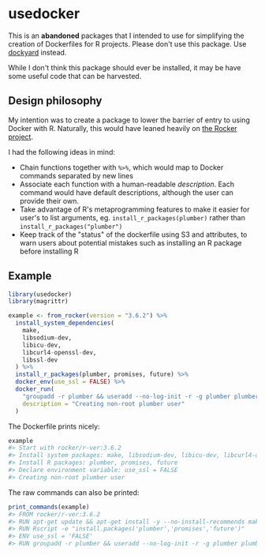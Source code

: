 
# usedocker

This is an **abandoned** packages that I intended to use for simplifying the creation of Dockerfiles for R projects. Please don't use this package. Use [dockyard](https://github.com/thebioengineer/dockyard) instead.

While I don't think this package should ever be installed, it may be have some useful code that can be harvested.

## Design philosophy

My intention was to create a package to lower the barrier of entry to using Docker with R. Naturally, this would have leaned heavily on [the Rocker project](https://www.rocker-project.org/).

I had the following ideas in mind:

* Chain functions together with `%>%`, which would map to Docker commands separated by new lines
* Associate each function with a human-readable _description_. Each command would have default descriptions, although the user can provide their own.
* Take advantage of R's metaprogramming features to make it easier for user's to list arguments, eg. `install_r_packages(plumber)` rather than `install_r_packages("plumber")`
* Keep track of the "status" of the dockerfile using S3 and attributes, to warn users about potential mistakes such as installing an R package before installing R

## Example

``` r
library(usedocker)
library(magrittr)

example <- from_rocker(version = "3.6.2") %>% 
  install_system_dependencies(
    make,
  	libsodium-dev,
  	libicu-dev,
  	libcurl4-openssl-dev,
  	libssl-dev
  ) %>% 
  install_r_packages(plumber, promises, future) %>% 
  docker_env(use_ssl = FALSE) %>% 
  docker_run(
    "groupadd -r plumber && useradd --no-log-init -r -g plumber plumber",
    description = "Creating non-root plumber user"
  )
```

The Dockerfile prints nicely:

``` r
example
#> Start with rocker/r-ver:3.6.2 
#> Install system packages: make, libsodium-dev, libicu-dev, libcurl4-openssl-dev, libssl-dev 
#> Install R packages: plumber, promises, future 
#> Declare environment variable: use_ssl = FALSE 
#> Creating non-root plumber user
```

The raw commands can also be printed:

``` r
print_commands(example)
#> FROM rocker/r-ver:3.6.2 
#> RUN apt-get update && apt-get install -y --no-install-recommends make libsodium-dev libicu-dev libcurl4-openssl-dev libssl-dev 
#> RUN Rscript -e "install.packages('plumber','promises','future')" 
#> ENV use_ssl = 'FALSE' 
#> RUN groupadd -r plumber && useradd --no-log-init -r -g plumber plumber
```
